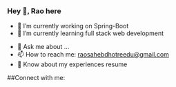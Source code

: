 ### Hey 👋, Rao here

- 🔭 I’m currently working on Spring-Boot
- 🌱 I’m currently learning full stack web development
<!--- 👯 I’m looking to collaborate on ...
- 🤔 I’m looking for help with ... -->
- 💬 Ask me about ...
- 📫 How to reach me: raosahebdhotreedu@gmail.com
- 📄 Know about my experiences resume
<!--- 😄 Pronouns: ...
- ⚡ Fun fact: ...-->
##Connect with me:

